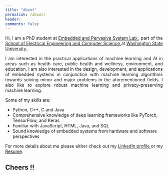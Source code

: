 ```yaml
---
title: "About"
permalink: /about/
header: 
comments: false
---
```

<!-- <p> 
<img src="../assets/images/bio_pic_circle.png" width="200" height="241" alt="Profile Picture" align="right"/>

<p style="text-align:center">
<name> Ramesh Kumar Sah </name>
</p> -->

<p style="text-align:justify">
Hi, I am a PhD student at <a href="https://ghasemzadeh.com/"> Embedded and Pervasive System Lab </a>, part of the <a href="https://school.eecs.wsu.edu/"> School of 
Electrical Engineering and Computer Science </a> at <a href="https://wsu.edu/"> Washington State University </a>.
</p>

<p style="text-align:justify">
I am interested in the practical applications of machine learning and AI in areas such as health care, public health and wellness, environment, and education. I am also interested in the design, development, and applications of embedded systems in conjunction with machine learning algorithms towards solving minor and major problems in the aforementioned fields. I also like to explore robust machine learning and privacy-preserving machine learning.

Some of my skills are:
<ul>
<li> Python, C++, C and Java</li>
<li> Comprehensive knowledge of deep learning frameworks like PyTorch, TensorFlow, and Keras</li>
<li> Familiar with JavaScript, HTML, Java, and SQL</li>
<li> Sound knowledge of embedded systems from hardware and software perspectives</li>
</ul>
</p>

<p style="text-align:justify">
For more details about me please either check out my <a href="https://www.linkedin.com/in/rameshkrsah/"> LinkedIn profile </a> or my <a href="../assets/files/resume.pdf">
Resume</a>.
</p>

## Cheers !!
